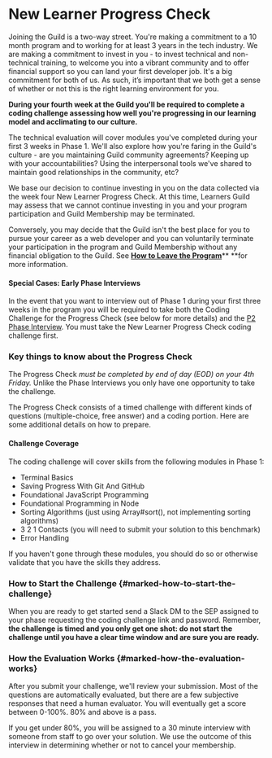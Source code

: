 # New Learner Progress Check

Joining the Guild is a two-way street. You're making a commitment to a 10 month program and to working for at least 3 years in the tech industry. We are making a commitment to invest in you - to invest technical and non-technical training, to welcome you into a vibrant community and to offer financial support so you can land your first developer job. It's a big commitment for both of us. As such, it’s important that we both get a sense of whether or not this is the right learning environment for you.

**During your fourth week at the Guild you'll be required to complete a coding challenge assessing how well you're progressing in our learning model and acclimating to our culture.**

The technical evaluation will cover modules you've completed during your first 3 weeks in Phase 1. We'll also explore how you're faring in the Guild's culture - are you maintaining Guild community agreements? Keeping up with your accountabilities? Using the interpersonal tools we've shared to maintain good relationships in the community, etc?

We base our decision to continue investing in you on the data collected via the week four New Learner Progress Check. At this time, Learners Guild may assess that we cannot continue investing in you and your program participation and Guild Membership may be terminated.

Conversely, you may decide that the Guild isn't the best place for you to pursue your career as a web developer and you can voluntarily terminate your participation in the program and Guild Membership without any financial obligation to the Guild. See [**How to Leave the Program**](/General/Membership/learner-initiated-membership-cancelation-period.md)** **for more information.

#### Special Cases: Early Phase Interviews

In the event that you want to interview out of Phase 1 during your first three weeks in the program you will be required to take both the Coding Challenge for the Progress Check \(see below for more details\) and the [P2 Phase Interview](//Phases/Interviews/README.md). You must take the New Learner Progress Check coding challenge first.

### Key things to know about the Progress Check

The Progress Check _must be_ _completed by end of day \(EOD\) on your 4th Friday._ Unlike the Phase Interviews you only have one opportunity to take the challenge.

The Progress Check consists of a timed challenge with different kinds of questions \(multiple-choice, free answer\) and a coding portion. Here are some additional details on how to prepare.

#### Challenge Coverage

The coding challenge will cover skills from the following modules in Phase 1:

* Terminal Basics
* Saving Progress With Git And GitHub
* Foundational JavaScript Programming
* Foundational Programming in Node
* Sorting Algorithms \(just using Array\#sort\(\), not implementing sorting algorithms\)
* 3 2 1 Contacts \(you will need to submit your solution to this benchmark\)
* Error Handling

If you haven't gone through these modules, you should do so or otherwise validate that you have the skills they address.

### How to Start the Challenge {#marked-how-to-start-the-challenge}

When you are ready to get started send a Slack DM to the SEP assigned to your phase requesting the coding challenge link and password. Remember, **the challenge is timed and you only get one shot: do not start the challenge until you have a clear time window and are sure you are ready.**

### How the Evaluation Works {#marked-how-the-evaluation-works}

After you submit your challenge, we'll review your submission. Most of the questions are automatically evaluated, but there are a few subjective responses that need a human evaluator. You will eventually get a score between 0-100%. 80% and above is a pass.

If you get under 80%, you will be assigned to a 30 minute interview with someone from staff to go over your solution. We use the outcome of this interview in determining whether or not to cancel your membership.

